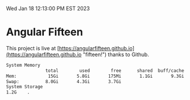 Wed Jan 18 12:13:00 PM EST 2023

# Angular Fifteen


This project is live at [https://angularfifteen.github.io](https://angularfifteen.github.io "fifteen!") thanks to Github.

```bash
System Memory
               total        used        free      shared  buff/cache   available
Mem:            15Gi       5.8Gi       175Mi       1.1Gi       9.3Gi       8.1Gi
Swap:          8.0Gi       4.3Gi       3.7Gi
System Storage
1.2G	.
```
